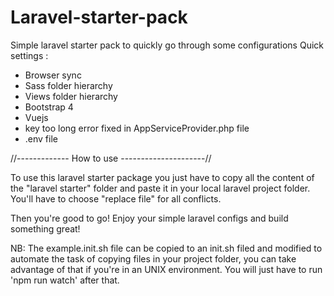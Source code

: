 # Laravel-starter-pack
Simple laravel starter pack to quickly go through some configurations
Quick settings :
- Browser sync
- Sass folder hierarchy
- Views folder hierarchy
- Bootstrap 4
- Vuejs
- key too long error fixed in AppServiceProvider.php file
- .env file

//------------- How to use ---------------------//

To use this laravel starter package you just have to copy all the content of the "laravel starter" folder 
and paste it in your local laravel project folder. You'll have to choose "replace file" for all conflicts.

Then you're good to go! Enjoy your simple laravel configs and build something great!

NB: The example.init.sh file can be copied to an init.sh filed and modified to automate the task of copying files in your project folder, you can take advantage of that if you're in an UNIX environment. You will just have to run 'npm run watch' after that.